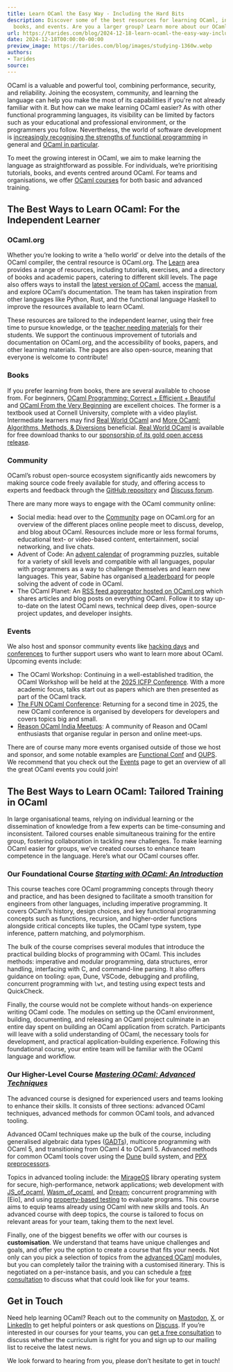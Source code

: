 ```yaml
---
title: Learn OCaml the Easy Way - Including the Hard Bits
description: Discover some of the best resources for learning OCaml, including tutorials,
  books, and events. Are you a larger group? Learn more about our OCaml courses too!
url: https://tarides.com/blog/2024-12-18-learn-ocaml-the-easy-way-including-the-hard-bits
date: 2024-12-18T00:00:00-00:00
preview_image: https://tarides.com/blog/images/studying-1360w.webp
authors:
- Tarides
source:
---
```


<p>OCaml is a valuable and powerful tool, combining performance, security, and reliability. Joining the ecosystem, community, and learning the language can help you make the most of its capabilities if you're not already familiar with it. But how can we make learning OCaml easier? As with other functional programming languages, its visibility can be limited by factors such as your educational and professional environment, or the programmers you follow. Nevertheless, the world of software development is <a href="https://tarides.com/blog/2024-03-07-a-time-for-change-our-response-to-the-white-house-cybersecurity-press-release/">increasingly recognising the strengths of functional programming</a> in general and <a href="https://tarides.com/blog/2023-12-14-ocaml-memory-safety-and-beyond/">OCaml in particular</a>.</p>
<p>To meet the growing interest in OCaml, we aim to make learning the language as straightforward as possible. For individuals,  we’re prioritising tutorials, books, and events centred around OCaml. For teams and organisations, we offer <a href="https://tarides.com/services/training/">OCaml courses</a> for both basic and advanced training.</p>
<h2>The Best Ways to Learn OCaml: For the Independent Learner</h2>
<h3>OCaml.org</h3>
<p>Whether you’re looking to write a ‘hello world’ or delve into the details of the OCaml compiler, the central resource is OCaml.org. The <a href="https://ocaml.org/docs">Learn</a> area provides a range of resources, including tutorials, exercises, and a directory of books and academic papers, catering to different skill levels. The page also offers ways to install the <a href="https://ocaml.org/install#linux_mac_bsd">latest version of OCaml</a>, access the <a href="https://ocaml.org/manual/5.2/index.html">manual</a>, and explore  OCaml’s documentation. The team has taken inspiration from other languages like Python, Rust, and the functional language Haskell to improve the resources available to learn OCaml.</p>
<p>These resources are tailored to the independent learner, using their free time to pursue knowledge, or the <a href="https://ocaml.org/academic-users">teacher needing materials</a> for their students. We support the continuous improvement of tutorials and documentation on OCaml.org, and the accessibility of books, papers, and other learning materials. The pages are also open-source, meaning that everyone is welcome to contribute!</p>
<h3>Books</h3>
<p>If you prefer learning from books, there are several available to choose from. For beginners, <a href="https://cs3110.github.io/textbook/cover.html">OCaml Programming: Correct + Efficient + Beautiful</a> and <a href="https://ocaml-book.com">OCaml From the Very Beginning</a> are excellent choices. The former is a textbook used at Cornell University, complete with a video playlist. Intermediate learners may find <a href="https://dev.realworldocaml.org">Real World OCaml</a> and <a href="https://www.amazon.com/gp/product/0957671113">More OCaml: Algorithms, Methods, &amp; Diversions</a> beneficial. <a href="https://dev.realworldocaml.org">Real World OCaml</a> is available for free download thanks to our <a href="https://tarides.com/blog/2022-10-14-real-world-ocaml-book-giveaway/">sponsorship of its gold open access release</a>.</p>
<h3>Community</h3>
<p>OCaml’s robust open-source ecosystem significantly aids newcomers by making source code freely available for study, and offering access to experts and feedback through the <a href="https://github.com/ocaml/ocaml">GitHub repository</a> and <a href="https://discuss.ocaml.org">Discuss forum</a>.</p>
<p>There are many more ways to engage with the OCaml community online:</p>
<ul>
<li>Social media: head over to the <a href="https://ocaml.org/community">Community</a> page on OCaml.org for an overview of the different places online people meet to discuss, develop, and blog about OCaml. Resources include more or less formal forums, educational text- or video-based content, entertainment, social networking, and live chats.</li>
<li>Advent of Code: An <a href="https://adventofcode.com/2024/about">advent calendar</a> of programming puzzles, suitable for a variety of skill levels and compatible with all languages, popular with programmers as a way to challenge themselves and learn new languages. This year, Sabine has organised <a href="https://x.com/i/lists/1846851455384240406">a leaderboard</a> for people solving the advent of code in OCaml.</li>
<li>The OCaml Planet: An <a href="https://ocaml.org/ocaml-planet">RSS feed aggregator hosted on OCaml.org</a> which shares articles and blog posts on everything OCaml. Follow it to stay up-to-date on the latest OCaml news, technical deep dives, open-source project updates, and developer insights.</li>
</ul>
<h3>Events</h3>
<p>We also host and sponsor community events like <a href="https://tarides.com/blog/2024-05-01-we-host-our-first-ocaml-retreat-in-india/">hacking days</a> and <a href="https://tarides.com/blog/2024-11-13-the-new-conference-on-the-block-what-is-fun-ocaml/">conferences</a> to further support users who want to learn more about OCaml. Upcoming events include:</p>
<ul>
<li>The OCaml Workshop: Continuing in a well-established tradition, the OCaml Workshop will be held at the <a href="https://icfp25.sigplan.org/">2025 ICFP Conference</a>. With a more  academic focus, talks start out as papers which are then presented as part of the OCaml track.</li>
<li><a href="https://fun-ocaml.com/">The FUN OCaml Conference</a>: Returning for a second time in 2025, the new OCaml conference is organised by developers for developers and covers topics big and small.</li>
<li><a href="https://reason-ocaml.in/">Reason OCaml India Meetups</a>: A community of Reason and OCaml enthusiasts that organise regular in person and online meet-ups.</li>
</ul>
<p>There are of course many more events organised outside of those we host and sponsor, and some notable examples are <a href="https://confengine.com/conferences/functional-conf-2025">Functional Conf</a> and <a href="https://www.meetup.com/ocaml-paris/">OUPS</a>. We recommend that you check out the <a href="https://ocaml.org/events">Events</a> page to get an overview of all the great OCaml events you could join!</p>
<h2>The Best Ways to Learn OCaml: Tailored Training in OCaml</h2>
<p>In large organisational teams, relying on individual learning or the dissemination of knowledge from a few experts can be time-consuming and inconsistent. Tailored courses enable simultaneous training for the entire group, fostering collaboration in tackling new challenges. To make learning OCaml easier for groups, we’ve created courses to enhance team competence in the language. Here’s what our OCaml courses offer.</p>
<h3>Our Foundational Course <a href="https://tarides.com/services/training/"><em>Starting with OCaml: An Introduction</em></a></h3>
<p>This course teaches core OCaml programming concepts through theory and practice, and has been designed to facilitate a smooth transition for engineers from other languages, including imperative programming. It covers OCaml’s history, design choices, and key functional programming concepts such as functions, recursion, and higher-order functions alongside critical concepts like tuples, the OCaml type system, type inference, pattern matching, and polymorphism.</p>
<p>The bulk of the course comprises several modules that introduce the practical building blocks of programming with OCaml. This includes methods: imperative and modular programming, data structures, error handling, interfacing with C, and command-line parsing. It also offers guidance on tooling: <code>opam</code>, Dune, VSCode, debugging and profiling, concurrent programming with <code>lwt</code>, and testing using expect tests and QuickCheck.</p>
<p>Finally, the course would not be complete without hands-on experience writing OCaml code. The modules on setting up the OCaml environment, building, documenting, and releasing an OCaml project culminate in an entire day spent on building an OCaml application from scratch. Participants will leave with a solid understanding of OCaml, the necessary tools for development, and practical application-building experience. Following this foundational course, your entire team will be familiar with the OCaml language and workflow.</p>
<h3>Our Higher-Level Course <a href="https://tarides.com/services/training/"><em>Mastering OCaml: Advanced Techniques</em></a></h3>
<p>The advanced course is designed for experienced users and teams looking to enhance their skills. It consists of three sections: advanced OCaml techniques, advanced methods for common OCaml tools, and advanced tooling.</p>
<p>Advanced OCaml techniques make up the bulk of the course, including generalised algebraic data types (<a href="https://ocaml.org/manual/5.2/gadts-tutorial.html">GADTs</a>), multicore programming with OCaml 5, and transitioning from OCaml 4 to OCaml 5. Advanced methods for common OCaml tools cover using the  <a href="https://dune.build">Dune</a> build system, and <a href="https://ocaml.org/docs/metaprogramming">PPX preprocessors</a>.</p>
<p>Topics in advanced tooling include: the <a href="https://mirage.io">MirageOS</a> library operating system for secure, high-performance, network applications; web development with  <a href="https://ocsigen.org/js_of_ocaml/latest/manual/overview">JS_of_ocaml</a>, <a href="https://github.com/ocaml-wasm/wasm_of_ocaml">Wasm_of_ocaml</a>, and <a href="https://aantron.github.io/dream/">Dream</a>; concurrent programming with [Eio], and using <a href="https://tarides.com/blog/2024-04-24-under-the-hood-developing-multicore-property-based-tests-for-ocaml-5/">property-based testing</a> to evaluate programs. This course aims to equip teams already using OCaml with new skills and tools. An advanced course with deep topics, the course is tailored to focus on relevant areas for your team, taking them to the next level.</p>
<p>Finally, one of the biggest benefits we offer with our courses is <strong>customisation</strong>. We understand that teams have unique challenges and goals, and offer you the option to create a course that fits your needs. Not only can you pick a selection of topics from the <a href="https://tarides.com/services/training/">advanced OCaml</a> modules, but you can completely tailor the training with a customised itinerary. This is negotiated on a per-instance basis, and you can schedule a <a href="https://tarides.com/contact/">free consultation</a> to discuss what that could look like for your teams.</p>
<h2>Get in Touch</h2>
<p>Need help learning OCaml? Reach out to the community on <a href="https://mastodon.social/@ocaml@discuss.tchncs.de">Mastodon</a>, <a href="https://x.com/ocaml_org">X</a>, or <a href="https://www.linkedin.com/company/ocaml-org/">LinkedIn</a> to get helpful pointers or ask questions on <a href="https://discuss.ocaml.org">Discuss</a>. If you’re interested in our courses for your teams, you can <a href="https://tarides.com/contact/">get a free consultation</a> to discuss whether the curriculum is right for you and sign up to our mailing list to receive the latest news.</p>
<p>We look forward to hearing from you, please don’t hesitate to get in touch!</p>

